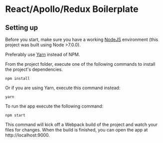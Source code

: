 # React/Apollo/Redux Boilerplate

## Setting up

Before you start, make sure you have a working [NodeJS](http://nodejs.org/) environment (this project was built using Node >7.0.0).

Preferably use [Yarn](https://yarnpkg.com/) instead of NPM.

From the project folder, execute one of the following commands to install the project's dependencies.

```shell
npm install
```

Or if you are using Yarn, execute this command instead:

```shell
yarn
```

To run the app execute the following command:

```shell
npm start
```

This command will kick off a Webpack build of the project and watch your files for changes. When the build is finished, you can open the app at http://localhost:9000.
